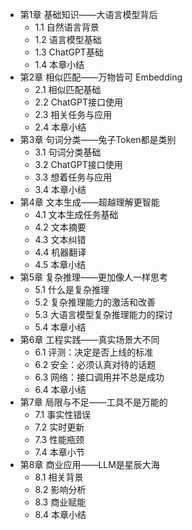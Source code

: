 
- 第1章 基础知识——大语言模型背后
  - 1.1 自然语言背景
  - 1.2 语言模型基础
  - 1.3 ChatGPT基础
  - 1.4 本章小结
- 第2章 相似匹配——万物皆可 Embedding
  - 2.1 相似匹配基础
  - 2.2 ChatGPT接口使用
  - 2.3 相关任务与应用
  - 2.4 本章小结
- 第3章 句词分类——兔子Token都是类别
  - 3.1 句词分类基础
  - 3.2 ChatGPT接口使用
  - 3.3 想着任务与应用
  - 3.4 本章小结
- 第4章 文本生成——超越理解更智能
  - 4.1 文本生成任务基础
  - 4.2 文本摘要
  - 4.3 文本纠错
  - 4.4 机器翻译
  - 4.5 本章小结
- 第5章 复杂推理——更加像人一样思考
  - 5.1 什么是复杂推理
  - 5.2 复杂推理能力的激活和改善
  - 5.3 大语言模型复杂推理能力的探讨
  - 5.4 本章小结
- 第6章 工程实践——真实场景大不同
  - 6.1 评测：决定是否上线的标准
  - 6.2 安全：必须认真对待的话题
  - 6.3 网络：接口调用并不总是成功
  - 6.4 本章小结
- 第7章 局限与不足——工具不是万能的
  - 7.1 事实性错误
  - 7.2 实时更新
  - 7.3 性能瓶颈
  - 7.4 本章小节
- 第8章 商业应用——LLM是星辰大海
  - 8.1 相关背景
  - 8.2 影响分析
  - 8.3 商业赋能
  - 8.4 本章小结


